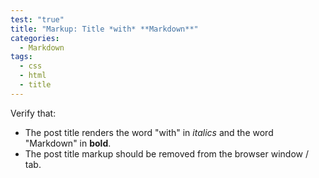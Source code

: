 ```yaml
---
test: "true"
title: "Markup: Title *with* **Markdown**"
categories:
  - Markdown
tags:
  - css
  - html
  - title
---
```


Verify that:

* The post title renders the word "with" in _italics_ and the word "Markdown" in **bold**.
* The post title markup should be removed from the browser window / tab.
